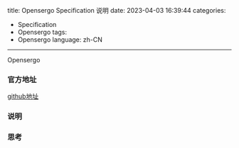 title: Opensergo Specification 说明
date: 2023-04-03 16:39:44
categories:
- Specification
- Opensergo
tags:
- Opensergo
language: zh-CN
---
Opensergo
<!-- more -->
### 官方地址
[github地址](https://github.com/opensergo/opensergo-specification)

### 说明


### 思考